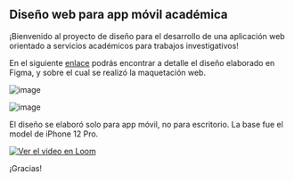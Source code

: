 ## Diseño web para app móvil académica

¡Bienvenido al proyecto de diseño para el desarrollo de una aplicación web orientado a servicios académicos para trabajos investigativos!

En el siguiente [enlace](https://www.figma.com/file/0W7ydNVHSTOBXmXL1xWTAy/Untitled?type=design&node-id=0%3A1&mode=design&t=gHmpkGSncWPSgyPI-1) podrás encontrar a detalle el diseño elaborado en Figma, y sobre el cual se realizó la maquetación web.

![image](https://github.com/user-attachments/assets/db159297-9823-4fa6-9de1-06bd82dac795)

![image](https://github.com/user-attachments/assets/e4c48c1c-4c12-48af-bdfc-d74af9b2bbcc)

El diseño se elaboró solo para app móvil, no para escritorio. La base fue el model de iPhone 12 Pro.

[![Ver el video en Loom](https://cdn.loom.com/sessions/thumbnails/ea67bb8bf97a4dad82096fdf48e38d5f-27805c317c11a109-full-play.gif)](https://www.loom.com/embed/ea67bb8bf97a4dad82096fdf48e38d5f?sid=8c212f95-c47a-489c-bc69-bfcc786b10a0)


¡Gracias!

